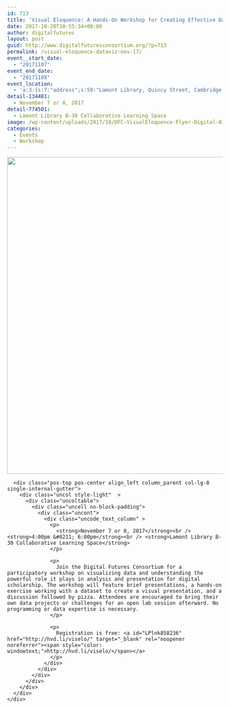 ```yaml
---
id: 713
title: 'Visual Eloquence: A Hands-On Workshop for Creating Effective Data Visualizations'
date: 2017-10-20T10:55:34+00:00
author: digitalfutures
layout: post
guid: http://www.digitalfuturesconsortium.org/?p=713
permalink: /visual-eloquence-dataviz-nov-17/
event__start_date:
  - "20171107"
event_end_date:
  - "20171108"
event_location:
  - 'a:3:{s:7:"address";s:59:"Lamont Library, Quincy Street, Cambridge, MA, United States";s:3:"lat";s:17:"42.37276699999999";s:3:"lng";s:18:"-71.11548100000005";}'
detail-134481:
  - November 7 or 8, 2017
detail-774501:
  - Lamont Library B-30 Collaborative Learning Space
image: /wp-content/uploads/2017/10/DFC-VisualEloquence-Flyer-Digital-01.jpg
categories:
  - Events
  - Workshop
---
```

<div data-parent="true" class="row-container">
  <div class="row limit-width row-parent">
    <div class="row-inner">
      <div class="pos-top pos-center align_left column_parent col-lg-4 single-internal-gutter">
        <div class="uncol style-light"  >
          <div class="uncoltable">
            <div class="uncell no-block-padding">
              <div class="uncont">
                <div class="uncode-single-media  text-left">
                  <div class="single-wrapper" style="max-width: 100%;">
                    <div class="tmb tmb-light  tmb-media-first tmb-media-last tmb-content-overlay tmb-no-bg">
                      <div class="t-inside">
                        <div class="t-entry-visual" tabindex="0">
                          <div class="t-entry-visual-tc">
                            <div class="uncode-single-media-wrapper">
                              <img src="https://www.digitalfuturesconsortium.org/wp-content/uploads/2017/10/DFC-VisualEloquence-Flyer-Digital-01.jpg" width="1000" height="738" alt="" />
                            </div>
                          </div>
                        </div>
                      </div>
                    </div>
                  </div>
                </div>
              </div>
            </div>
          </div>
        </div>
      </div>
      
      <div class="pos-top pos-center align_left column_parent col-lg-8 single-internal-gutter">
        <div class="uncol style-light"  >
          <div class="uncoltable">
            <div class="uncell no-block-padding">
              <div class="uncont">
                <div class="uncode_text_column" >
                  <p>
                    <strong>November 7 or 8, 2017</strong><br /> <strong>4:00pm &#8211; 6:00pm</strong><br /> <strong>Lamont Library B-30 Collaborative Learning Space</strong>
                  </p>
                  
                  <p>
                    Join the Digital Futures Consortium for a participatory workshop on visualizing data and understanding the powerful role it plays in analysis and presentation for digital scholarship. The workshop will feature brief presentations, a hands-on exercise working with a dataset to create a visual presentation, and a discussion followed by pizza. Attendees are encouraged to bring their own data projects or challenges for an open lab session afterward. No programming or data expertise is necessary.
                  </p>
                  
                  <p>
                    Registration is free: <a id="LPlnk858236" href="http://hvd.li/viselo/" target="_blank" rel="noopener noreferrer"><span style="color: windowtext;">http://hvd.li/viselo/</span></a>
                  </p>
                </div>
              </div>
            </div>
          </div>
        </div>
      </div>
    </div>
  </div>
</div>